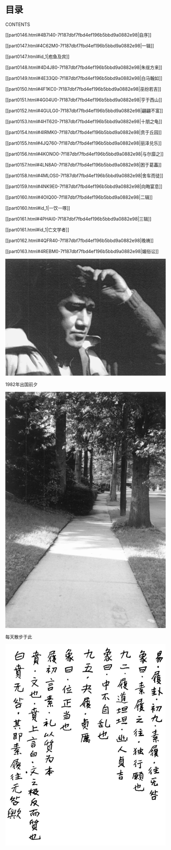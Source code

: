    

# 目录  
CONTENTS

[[part0146.html#4B7I40-7f187dbf7fbd4ef196b5bbd9a0882e98|自序]]

[[part0147.html#4C62M0-7f187dbf7fbd4ef196b5bbd9a0882e98|一辑]]

[[part0147.html#id_1|庖鱼及宾]]

[[part0148.html#4D4J80-7f187dbf7fbd4ef196b5bbd9a0882e98|朱绂方来]]

[[part0149.html#4E33Q0-7f187dbf7fbd4ef196b5bbd9a0882e98|白马翰如]]

[[part0150.html#4F1KC0-7f187dbf7fbd4ef196b5bbd9a0882e98|巫纷若吉]]

[[part0151.html#4G04U0-7f187dbf7fbd4ef196b5bbd9a0882e98|亨于西山]]

[[part0152.html#4GULG0-7f187dbf7fbd4ef196b5bbd9a0882e98|翩翩不富]]

[[part0153.html#4HT620-7f187dbf7fbd4ef196b5bbd9a0882e98|十朋之龟]]

[[part0154.html#4IRMK0-7f187dbf7fbd4ef196b5bbd9a0882e98|贲于丘园]]

[[part0155.html#4JQ760-7f187dbf7fbd4ef196b5bbd9a0882e98|丽泽兑乐]]

[[part0156.html#4KONO0-7f187dbf7fbd4ef196b5bbd9a0882e98|与尔靡之]]

[[part0157.html#4LN8A0-7f187dbf7fbd4ef196b5bbd9a0882e98|困于葛藟]]

[[part0158.html#4MLOS0-7f187dbf7fbd4ef196b5bbd9a0882e98|舍车而徒]]

[[part0159.html#4NK9E0-7f187dbf7fbd4ef196b5bbd9a0882e98|向晦宴息]]

[[part0160.html#4OIQ00-7f187dbf7fbd4ef196b5bbd9a0882e98|二辑]]

[[part0160.html#id_1|一饮一啄]]

[[part0161.html#4PHAI0-7f187dbf7fbd4ef196b5bbd9a0882e98|三辑]]

[[part0161.html#id_1|亡文学者]]

[[part0162.html#4QFR40-7f187dbf7fbd4ef196b5bbd9a0882e98|晚祷]]

[[part0163.html#4REBM0-7f187dbf7fbd4ef196b5bbd9a0882e98|媚俗讼]]

   

![](/木心全集（典藏套装十六册）/images/00039.jpeg)

1982年出国前夕

![](/木心全集（典藏套装十六册）/images/00040.jpeg)

每天散步于此

![](/木心全集（典藏套装十六册）/images/00041.jpeg)